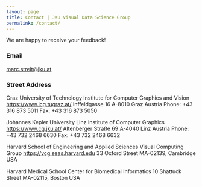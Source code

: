 ```yaml
---
layout: page
title: Contact | JKU Visual Data Science Group
permalink: /contact/
---
```


We are happy to receive your feedback!

### Email

[marc.streit@jku.at](mailto:marc.streit@jku.at)

### Street Address

Graz University of Technology
Institute for Computer Graphics and Vision
https://www.icg.tugraz.at/
Inffeldgasse 16
A-8010 Graz
Austria
Phone: +43 316 873 5011
Fax: +43 316 873 5050	

Johannes Kepler University Linz
Institute of Computer Graphics
https://www.cg.jku.at/
Altenberger Straße 69 
A-4040 Linz
Austria
Phone: +43 732 2468 6630
Fax: +43 732 2468 6632

Harvard School of Engineering and Applied Sciences
Visual Computing Group
https://vcg.seas.harvard.edu
33 Oxford Street
MA-02139, Cambridge
USA

Harvard Medical School
Center for Biomedical Informatics
10 Shattuck Street
MA-02115, Boston 
USA